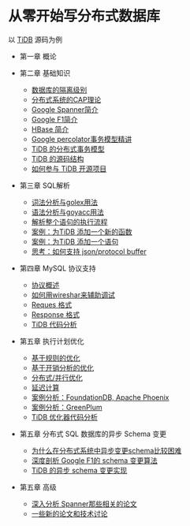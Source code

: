 # 从零开始写分布式数据库
以 [TiDB](https://github.com/pingcap/tidb) 源码为例

*	第一章 概论

*	第二章 基础知识
	*	[数据库的隔离级别]()
	*	[分布式系统的CAP理论]()
	*	[Google Spanner简介]()
	*	[Google F1简介]()
	*	[HBase 简介]()
	*	[Google percolator事务模型精讲]()
	*	[TiDB 的分布式事务模型]()
	*	[TiDB 的源码结构]()
	*	[如何参与 TiDB 开源项目]()
	
*	第三章 SQL解析
	*	[词法分析与golex用法]()
	*	[语法分析与goyacc用法]()
	*	[解析整个语句的执行流程]()
	*	[案例：为TiDB 添加一个新的函数]()
	*	[案例：为TiDB 添加一个语句]()
	*	[思考：如何支持 json/protocol buffer]()
	
*	第四章 MySQL 协议支持
	*	[协议概述]()
	*	[如何用wireshar来辅助调试]()
	*	[Reques 格式]()
	*	[Response 格式]()
	*	[TiDB 代码分析]()
		 
*	第五章 执行计划优化 	
	* 	[基于规则的优化]()
	* 	[基于开销分析的优化]()
	*	[分布式/并行优化]()
	*	[延迟计算]()
	*	[案例分析：FoundationDB, Apache Phoenix]()
	*	[案例分析：GreenPlum]()
	*	[TiDB 优化器代码分析]()
	
*	第五章 分布式 SQL 数据库的异步 Schema 变更 	
	*	[为什么在分布式系统中异步变更schema比较困难]()
	* 	[深度剖析 Google F1的 schema 变更算法]()
	*	[TiDB 的异步 schema 变更实现]()
	
		
* 第五章 高级
	*	[深入分析 Spanner那些相关的论文]()
	*	[一些新的论文和技术讨论]()
